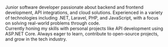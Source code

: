 Junior software developer passionate about backend and frontend development, API integrations, and cloud solutions. Experienced in a variety of technologies including .NET, Laravel, PHP, and JavaScript, with a focus on solving real-world problems through code.   
Currently honing my skills with personal projects like API development using ASP.NET Core. Always eager to learn, contribute to open-source projects, and grow in the tech industry.
